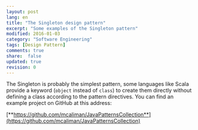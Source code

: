```yaml
---
layout: post
lang: en
title: "The Singleton design pattern"
excerpt: "Some examples of the Singleton pattern"
modified: 2016-01-03
category: "Software Engineering"
tags: [Design Pattern]
comments: true
share:  false
updated: true
revision: 0
---
```


The Singleton is probably the simplest pattern, some languages like Scala provide 
a keyword (`object` instead of `class`) to create them directly without defining a class according to the 
pattern directives.
You can find an example project on GitHub at this address:

[**https://github.com/mcaliman/JavaPatternsCollection**](https://github.com/mcaliman/JavaPatternsCollection)

